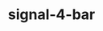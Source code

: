 ---
title: signal-4-bar
unicode_regular: \ec50
unicode_bold: \ec4f
unicode_solid: \ec51
unicode_brand: 
---